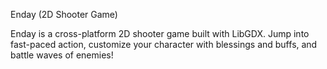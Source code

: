 Enday (2D Shooter Game)

Enday is a cross-platform 2D shooter game built with LibGDX. Jump into fast-paced action, customize your character with blessings and buffs, and battle waves of enemies!